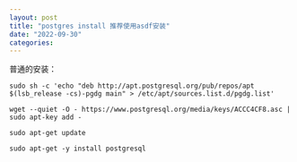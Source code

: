 ```yaml
---
layout: post
title: "postgres install 推荐使用asdf安装"
date: "2022-09-30"
categories: 
---
```

<div>普通的安装：</div>

<pre>
<code>sudo sh -c &#39;echo &quot;deb http://apt.postgresql.org/pub/repos/apt $(lsb_release -cs)-pgdg main&quot; &gt; /etc/apt/sources.list.d/pgdg.list&#39;

wget --quiet -O - https://www.postgresql.org/media/keys/ACCC4CF8.asc | sudo apt-key add -

sudo apt-get update

sudo apt-get -y install postgresql</code></pre>

